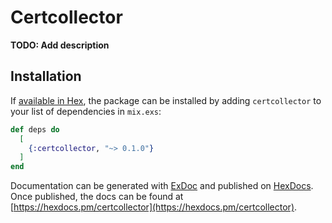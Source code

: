 # Certcollector

**TODO: Add description**

## Installation

If [available in Hex](https://hex.pm/docs/publish), the package can be installed
by adding `certcollector` to your list of dependencies in `mix.exs`:

```elixir
def deps do
  [
    {:certcollector, "~> 0.1.0"}
  ]
end
```

Documentation can be generated with [ExDoc](https://github.com/elixir-lang/ex_doc)
and published on [HexDocs](https://hexdocs.pm). Once published, the docs can
be found at [https://hexdocs.pm/certcollector](https://hexdocs.pm/certcollector).

